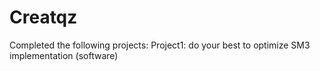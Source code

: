 # Creatqz

Completed the following projects:
Project1: do your best to optimize SM3 implementation (software)
